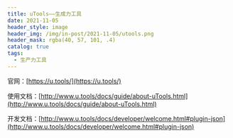 ```yaml
---
title: uTools——生成力工具
date: 2021-11-05
header_style: image
header_img: /img/in-post/2021-11-05/utools.png
header_mask: rgba(40, 57, 101, .4)
catalog: true
tags:
  - 生产力工具
---
```

官网：[https://u.tools/](https://u.tools/)

使用文档：[http://www.u.tools/docs/guide/about-uTools.html](http://www.u.tools/docs/guide/about-uTools.html)

开发文档：[http://www.u.tools/docs/developer/welcome.html#plugin-json](http://www.u.tools/docs/developer/welcome.html#plugin-json)

<!-- more -->

<v-iframe src="https://player.bilibili.com/player.html?aid=504310921&bvid=BV1eg411M7TZ&cid=374628689&page=1&danmaku=0&high_quality=1" /> 


